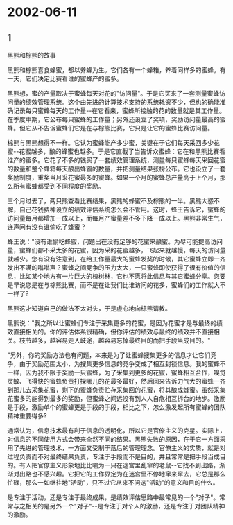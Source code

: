 # 2002-06-11

## 1

黑熊和棕熊的故事

黑熊和棕熊喜食蜂蜜，都以养蜂为生。它们各有一个蜂箱，养着同样多的蜜蜂。有一天，它们决定比赛看谁的蜜蜂产的蜜多。

黑熊想，蜜的产量取决于蜜蜂每天对花的"访问量"。于是它买来了一套测量蜜蜂访问量的绩效管理系统。这个由先进的计算技术支持的系统耗资不少，但也的确能准确记录每只蜜蜂每天的工作量--在它看来，蜜蜂所接触的花的数量就是其工作量。在季度中期，它公布每只蜜蜂的工作量；另外还设立了奖项，奖励访问量最高的蜜蜂。但它从不告诉蜜蜂们它是在与棕熊比赛，它只是让它的蜜蜂比赛访问量。

棕熊与黑熊想得不一样。它认为蜜蜂能产多少蜜，关键在于它们每天采回多少花蜜--花蜜越多，酿的蜂蜜也越多。于是它直截了当告诉众蜜蜂：它在和黑熊比赛看谁产的蜜多。它花了不多的钱买了一套绩效管理系统，测量每只蜜蜂每天采回花蜜的数量和整个蜂箱每天酿出蜂蜜的数量，并把测量结果张榜公布。它也设立了一套奖励制度，重奖当月采花蜜最多的蜜蜂。如果一个月的蜜蜂总产量高于上个月，那么所有蜜蜂都受到不同程度的奖励。

三个月过去了，两只熊查看比赛结果，黑熊的蜂蜜不及棕熊的一半。黑熊大惑不解，自己花钱费神设立的绩效评估系统怎么会不管用。这时，蜂王告诉它，蜜蜂的访问量每月都增加一成以上，而每月产蜜量差不多下降一成以上。黑熊非常生气，连声问有没有谁偷吃了蜂蜜？

蜂王说："没有谁偷吃蜂蜜，问题出在没有足够的花蜜来酿蜜。为尽可能提高访问量，蜜蜂们都不采太多的花蜜，因为采的花蜜越多，飞起来就越慢，每天的访问量就越少。您有没有注意到，在给工作量最大的蜜蜂发奖的时候，其它蜜蜂立即一齐发出不满的嗡嗡声？蜜蜂之间竞争的压力太大，一只蜜蜂即使获得了很有价值的信息，比如某个地方有一片巨大的槐树林，它也不愿将此信息与其它蜜蜂分享。您要是早说您是在与棕熊比赛，而不是在让我们比谁访问的花多，蜜蜂们的工作就大不一样了?

黑熊这才知道自己的做法不太对头，于是虚心地向棕熊请教。

黑熊说："我之所以让蜜蜂们专注于采集更多的花蜜，是因为花蜜才是与最终的绩效直接相关的。你的评估体系很精确，但你评估的绩效与最终的绩效并不直接相关。枝节越多，越容易走入歧途，越容易忘掉最终目的而把手段当成目的。"

"另外，你的奖励方法也有问题，本来是为了让蜜蜂搜集更多的信息才让它们竞争，由于奖励范围太小，为搜集更多信息的竞争变成了相互封锁信息。我的蜜蜂不一样，因为我不限于奖励一只蜜蜂，为了采集到更多的花蜜，蜜蜂相互合作，嗅觉灵敏、飞得快的蜜蜂负责打探哪儿的花最多最好，然后回来告诉力气大的蜜蜂一齐到那儿去采集花蜜，剩下的蜜蜂负责贮存采集回的花蜜，将其酿成蜂蜜。虽然采集花蜜多的能得到最多的奖励，但蜜蜂之间远没有到人人自危相互拆台的地步。激励是手段，激励单个的蜜蜂更是手段的手段，相比之下，怎么激发起所有蜜蜂的团队精神重要得多?

通常认为，信息技术最有利于信息的透明化，所以它是官僚主义的克星。实际上，对信息的不同使用方式会带来全然不同的结果。黑熊失败的原因，在于它一方面采用了先进的管理技术，一方面又受制于落后的管理理念。官僚主义的实质，就是对过程负责而不对最终结果负责，专注于手段而不是目的，并且常常是把手段当成目的。有人把官僚主义形象地比比喻为一只在迷宫里乱窜的老鼠--它找不到出路，渐渐对出路也不感兴趣。它把它的工作界定为在迷宫里不停地窜来窜去，它总是那么忙碌，那么一如继往地"活动"，只不过它从来不问这"活动"的意义和目的什么。

是专注于活动，还是专注于最终成果，是绩效评估思路中最常见的一个"对子"。常常与之相关的是另外一个"对子"--是专注于对个人的激励，还是专注于对团队精神的激励。

